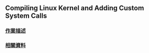 Compiling Linux Kernel and Adding Custom System Calls
-----
### [作業描述](https://hackmd.io/yJfXqJKnSy2_liuIOiD4Hg)
### [相關資料](https://www.notion.so/HW1-601372c6a27749d09351228990402b9a"Notipn筆記HW1")
